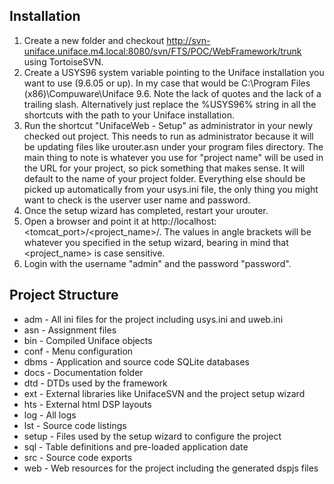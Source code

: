 <a name="Installation"></a>Installation
-----------------------------------
1. Create a new folder and checkout http://svn-uniface.uniface.m4.local:8080/svn/FTS/POC/WebFramework/trunk using TortoiseSVN.
2. Create a USYS96 system variable pointing to the Uniface installation you want to use (9.6.05 or up). In my case that would be C:\Program Files (x86)\Compuware\Uniface 9.6. Note the lack of quotes and the lack of a trailing slash. Alternatively just replace the %USYS96% string in all the shortcuts with the path to your Uniface installation.
3. Run the shortcut "UnifaceWeb - Setup" as administrator in your newly checked out project. This needs to run as administrator because it will be updating files like urouter.asn under your program files directory. The main thing to note is whatever you use for "project name" will be used in the URL for your project, so pick something that makes sense. It will default to the name of your project folder. Everything else should be picked up automatically from your usys.ini file, the only thing you might want to check is the userver user name and password.
4. Once the setup wizard has completed, restart your urouter.
5. Open a browser and point it at http://localhost:&lt;tomcat_port&gt;/&lt;project_name&gt;/. The values in angle brackets will be whatever you specified in the setup wizard, bearing in mind that &lt;project_name&gt; is case sensitive.
6. Login with the username "admin" and the password "password".


<a name="Project_Structure"></a>Project Structure
---------------------------------------------

* adm   - All ini files for the project including usys.ini and uweb.ini
* asn   - Assignment files
* bin   - Compiled Uniface objects
* conf  - Menu configuration
* dbms  - Application and source code SQLite databases
* docs  - Documentation folder
* dtd   - DTDs used by the framework
* ext   - External libraries like UnifaceSVN and the project setup wizard
* hts   - External html DSP layouts
* log   - All logs
* lst   - Source code listings
* setup - Files used by the setup wizard to configure the project
* sql   - Table definitions and pre-loaded application date
* src   - Source code exports
* web   - Web resources for the project including the generated dspjs files